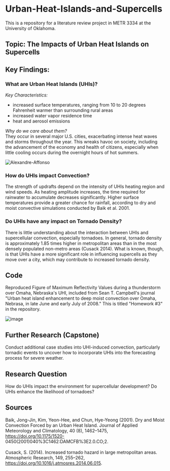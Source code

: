 # Urban-Heat-Islands-and-Supercells

This is a repository for a literature review project in METR 3334 at the University of Oklahoma.

## Topic: The Impacts of Urban Heat Islands on Supercells

## Key Findings:

### What are Urban Heat Islands (UHIs)?
*Key Characteristics:*
* increased surface temperatures, ranging from 10 to 20 degrees Fahrenheit warmer than surrounding rural areas
* increased water vapor residence time
* heat and aerosol emissions

*Why do we care about them?* <br>
They occur in several major U.S. cities, exacerbating intense heat waves and storms throughout the year. This wreaks havoc on society, including the advancement of the economy and health of citizens, especially when little cooling occurs during the overnight hours of hot summers.

![Alexandre-Affonso](https://user-images.githubusercontent.com/89586662/234395890-45329584-ef95-49b0-9a3a-5c2a3ded3d63.jpg)

### How do UHIs impact Convection?
The strength of updrafts depend on the intensity of UHIs heating region and wind speeds. As heating amplitude increases, the time required for rainwater to accumulate decreases significantly. Higher surface temperatures provide a greater chance for rainfall, according to dry and moist convective simulations conducted by Baik et al. 2001.

### Do UHIs have any impact on Tornado Density?
There is little understanding about the interaction between UHIs and supercellular convection, especially tornadoes. In general, tornado density is approximately 1.85 times higher in metropolitan areas than in the most densely populated non-metro areas (Cusack 2014). What is known, though, is that UHIs have a more significant role in influencing supercells as they move over a city, which may contribute to increased tornado density.

## Code
Reproduced Figure of Maximum Reflectivity Values during a thunderstorm over Omaha, Nebraska's UHI, included from Sean T. Campbell's journal "Urban heat island enhancement to deep moist convection over Omaha, Nebrasa, in late June and early July of 2008." This is titled "Homework #3" in the repository.

![image](https://user-images.githubusercontent.com/89586662/234396527-c445696c-54da-4edd-84cf-3839bfe7127d.png)

## Further Research (Capstone)
Conduct additional case studies into UHI-induced convection, particularly tornadic events to uncover how to incorporate UHIs into the forecasting process for severe weather.

## Research Question
How do UHIs impact the environment for supercellular development? Do UHIs enhance the likelihood of tornadoes?

## Sources
Baik, Jong-Jin, Kim, Yeon-Hee, and Chun, Hye-Yeong (2001). Dry and Moist Convection Forced by an Urban Heat Island. Journal   of Applied Meteorology and Climatology, 40 (8), 1462–1475, https://doi.org/10.1175/1520-                                   0450(2001)040%3C1462:DAMCFB%3E2.0.CO;2. <br> <br>
Cusack, S. (2014). Increased tornado hazard in large metropolitan areas. Atmospheric Research, 149, 255–262,                 https://doi.org/10.1016/j.atmosres.2014.06.015.
